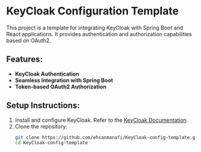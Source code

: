 # KeyCloak Configuration Template

This project is a template for integrating KeyCloak with Spring Boot and React applications. It provides authentication and authorization capabilities based on OAuth2.

## Features:
- **KeyCloak Authentication**
- **Seamless Integration with Spring Boot**
- **Token-based OAuth2 Authorization**

## Setup Instructions:
1. Install and configure KeyCloak. Refer to the [KeyCloak Documentation](https://www.keycloak.org/documentation).
2. Clone the repository:
   ```bash
   git clone https://github.com/ehsanmanafi/KeyCloak-config-template.git
   cd KeyCloak-config-template


